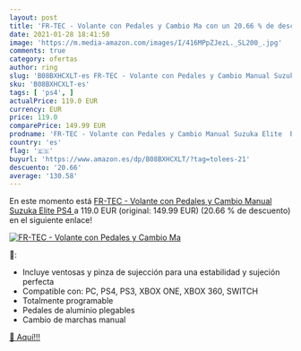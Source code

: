 ```yaml
---
layout: post
title: 'FR-TEC - Volante con Pedales y Cambio Ma con un 20.66 % de descuento'
date: 2021-01-28 18:41:50
image: 'https://m.media-amazon.com/images/I/416MPpZJezL._SL200_.jpg'
comments: true
category: ofertas
author: ring
slug: 'B08BXHCXLT-es FR-TEC - Volante con Pedales y Cambio Manual Suzuka Elite PS4'
sku: 'B08BXHCXLT-es'
tags: [ 'ps4', ]
actualPrice: 119.0 EUR
currency: EUR
price: 119.0
comparePrice: 149.99 EUR
prodname: 'FR-TEC - Volante con Pedales y Cambio Manual Suzuka Elite  PS4 '
country: 'es'
flag: '🇪🇸'
buyurl: 'https://www.amazon.es/dp/B08BXHCXLT/?tag=tolees-21'
descuento: '20.66'
average: '130.58'
---
```


En este momento está [FR-TEC - Volante con Pedales y Cambio Manual Suzuka Elite  PS4 ](https://www.amazon.es/dp/B08BXHCXLT/?tag=tolees-21) a 119.0 EUR (original: 149.99 EUR) (20.66 %  de descuento) en el siguiente enlace!

[![FR-TEC - Volante con Pedales y Cambio Ma](https://m.media-amazon.com/images/I/416MPpZJezL._SL200_.jpg)](https://www.amazon.es/dp/B08BXHCXLT/?tag=tolees-21)

🔎:

- Incluye ventosas y pinza de sujección para una estabilidad y sujeción perfecta
- Compatible con: PC, PS4, PS3, XBOX ONE, XBOX 360, SWITCH
- Totalmente programable
- Pedales de aluminio plegables
- Cambio de marchas manual

[🛒 Aquí!!!](https://www.amazon.es/dp/B08BXHCXLT/?tag=tolees-21)
